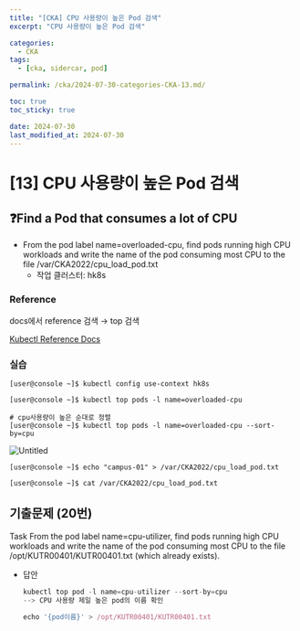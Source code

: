 ```yaml
---
title: "[CKA] CPU 사용량이 높은 Pod 검색"
excerpt: "CPU 사용량이 높은 Pod 검색"

categories:
  - CKA
tags:
  - [cka, sidercar, pod]

permalink: /cka/2024-07-30-categories-CKA-13.md/

toc: true
toc_sticky: true

date: 2024-07-30
last_modified_at: 2024-07-30
---
```


# [13] CPU 사용량이 높은 Pod 검색

## ❓Find a Pod that consumes a lot of CPU

- From the pod label name=overloaded-cpu, find pods running high CPU workloads and write the name of the pod consuming most CPU to the file /var/CKA2022/cpu\_load\_pod.txt 
    - 작업 클러스터: hk8s

### Reference

docs에서 reference 검색 → top 검색

[Kubectl Reference Docs](https://kubernetes.io/docs/reference/generated/kubectl/kubectl-commands#top)

### 실습

```docker
[user@console ~]$ kubectl config use-context hk8s

[user@console ~]$ kubectl top pods -l name=overloaded-cpu

# cpu사용량이 높은 순대로 정렬
[user@console ~]$ kubectl top pods -l name=overloaded-cpu --sort-by=cpu

```

![Untitled](https://s3-us-west-2.amazonaws.com/secure.notion-static.com/825153b6-dea6-423e-8589-bc67c988086d/Untitled.png)

```docker
[user@console ~]$ echo "campus-01" > /var/CKA2022/cpu_load_pod.txt

[user@console ~]$ cat /var/CKA2022/cpu_load_pod.txt

```

## 기출문제 (20번)

Task From the pod label name=cpu-utilizer, find pods running high CPU workloads and write the name of the pod consuming most CPU to the file /opt/KUTR00401/KUTR00401.txt (which already exists).

- 답안  
    ```jsx
    kubectl top pod -l name=cpu-utilizer --sort-by=cpu
    --> CPU 사용량 제일 높은 pod의 이름 확인
    
    ```
    
    ```jsx
    echo '{pod이름}' > /opt/KUTR00401/KUTR00401.txt
    
    ```
